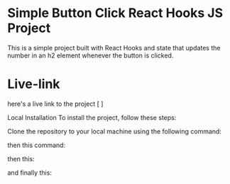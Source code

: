 # Simple Button Click React Hooks JS Project
This is a simple project built with React Hooks and state that updates the number in an h2 element whenever the button is clicked.

# Live-link
here's a live link to the project
[  ]

Local Installation
To install the project, follow these steps:

Clone the repository to your local machine using the following command:
<!-- # git clone <https://github.com/your-username/simple-button-click-react-hooks-js.git> -->
then this command:
<!-- # cd simple-button-click-react-hooks-js -->
then this:
<!-- # npm install -->
and finally this:
<!-- # npm start -->

